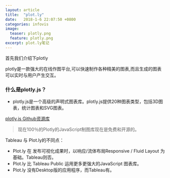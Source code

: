```yaml
---
layout: article
title:  "plot.ly"
date:   2018-1-6 22:07:50 +0800
categories: infovis
image:
  teaser: plotly.png
  feature: plotly.png
excerpt: plot.ly笔记
---
```


首先我们介绍下plotly

plotly是一款强大的在线作图平台,可以快速制作各种精美的图表,而且生成的图表可以实时与用户产生交互。


### 什么是plotly.js？
- plotly.js是一个高级的声明式图表库。plotly.js提供20种图表类型，包括3D图表，统计图表和SVG图表。

[plotly.js Github资源库](https://github.com/plotly/plotly.js)

>现在100％的Plotly的JavaScript制图库现在是免费和开源的。

Tableau 与 Plot.ly的不同点：
- Plot.ly 在 发布可视化成果时，以响应/流体布局Responsive / Fluid Layout 为基础。Tableau则否。
- Plot.ly 比  Tableau Public 运用更多更强大的JavaScript 图表库。
- Plot.ly 没有Desktop版的应用程序，而Tableau有。